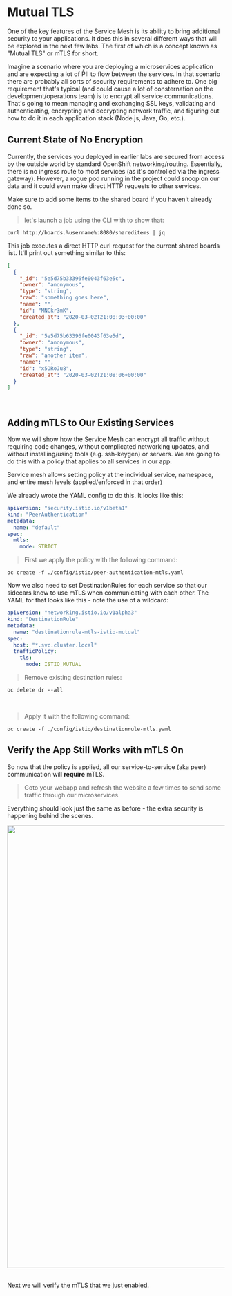 # Mutual TLS
One of the key features of the Service Mesh is its ability to bring additional security to your applications. It does this in several different ways that will be explored in the next few labs. The first of which is a concept known as "Mutual TLS" or mTLS for short.

Imagine a scenario where you are deploying a microservices application and are expecting a lot of PII to flow between the services. In that scenario there are probably all sorts of security requirements to adhere to. One big requirement that's typical (and could cause a lot of consternation on the development/operations team) is to encrypt all service communications. That's going to mean managing and exchanging SSL keys, validating and authenticating, encrypting and decrypting network traffic, and figuring out how to do it in each application stack (Node.js, Java, Go, etc.).

## Current State of No Encryption
Currently, the services you deployed in earlier labs are secured from access by the outside world by standard OpenShift networking/routing. Essentially, there is no ingress route to most services (as it's controlled via the ingress gateway). However, a rogue pod running in the project could snoop on our data and it could even make direct HTTP requests to other services. 

<p><i class="fa fa-info-circle"></i> Make sure to add some items to the shared board if you haven't already done so. </p>

<blockquote>
<i class="fa fa-terminal"></i> let's launch a job using the CLI with to show that:
</blockquote>

```execute
curl http://boards.%username%:8080/shareditems | jq
```

This job executes a direct HTTP curl request for the current shared boards list. It'll print out something similar to this:

```json
[
  {
    "_id": "5e5d75b33396fe0043f63e5c",
    "owner": "anonymous",
    "type": "string",
    "raw": "something goes here",
    "name": "",
    "id": "MNCkr3mK",
    "created_at": "2020-03-02T21:08:03+00:00"
  },
  {
    "_id": "5e5d75b63396fe0043f63e5d",
    "owner": "anonymous",
    "type": "string",
    "raw": "another item",
    "name": "",
    "id": "x5ORoJu8",
    "created_at": "2020-03-02T21:08:06+00:00"
  }
]
```

<br>

## Adding mTLS to Our Existing Services
Now we will show how the Service Mesh can encrypt all traffic without requiring code changes, without complicated networking updates, and without installing/using tools (e.g. ssh-keygen) or servers. We are going to do this with a policy that applies to all services in our app.
<p>
<i class="fa fa-info-circle"></i>
Service mesh allows setting policy at the individual service, namespace, and entire mesh levels (applied/enforced in that order)
</p>

We already wrote the YAML config to do this. It looks like this:
```yaml
apiVersion: "security.istio.io/v1beta1"
kind: "PeerAuthentication"
metadata:
  name: "default"
spec:
  mtls:
    mode: STRICT
```

<blockquote>
<i class="fa fa-terminal"></i> First we apply the policy with the following command:
</blockquote>

```execute
oc create -f ./config/istio/peer-authentication-mtls.yaml
```

Now we also need to set DestinationRules for each service so that our sidecars know to use mTLS when communicating with each other. The YAML for that looks like this - note the use of a wildcard:
```yaml
apiVersion: "networking.istio.io/v1alpha3"
kind: "DestinationRule"
metadata:
  name: "destinationrule-mtls-istio-mutual"
spec:
  host: "*.svc.cluster.local"
  trafficPolicy:
    tls:
      mode: ISTIO_MUTUAL
```

<blockquote>
<i class="fa fa-terminal"></i> Remove existing destination rules:
</blockquote>

```execute
oc delete dr --all
```
<br>

<blockquote>
<i class="fa fa-terminal"></i> Apply it with the following command:
</blockquote>

```execute
oc create -f ./config/istio/destinationrule-mtls.yaml
```

## Verify the App Still Works with mTLS On
So now that the policy is applied, all our service-to-service (aka peer) communication will **require** mTLS.

<blockquote>
<i class="fa fa-desktop"></i> Goto your webapp and refresh the website a few times to send some traffic through our microservices.
</blockquote>
Everything should look just the same as before - the extra security is happening behind the scenes.

<img src="images/app-boardslist.png" width="1024" class="screenshot"><br/>

<br>
Next we will verify the mTLS that we just enabled.
